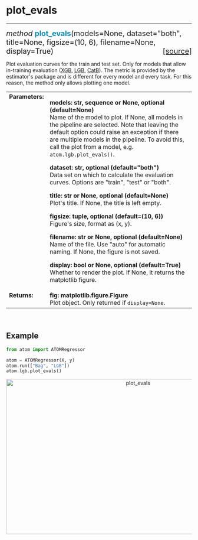 # plot_evals
------------

<div style="font-size:20px">
<em>method</em> <strong style="color:#008AB8">plot_evals</strong>(models=None,
dataset="both", title=None, figsize=(10, 6), filename=None, display=True)
<span style="float:right">
<a href="https://github.com/tvdboom/ATOM/blob/master/atom/plots.py#L978">[source]</a>
</span>
</div>

Plot evaluation curves for the train and test set. Only for models that
allow in-training evaluation ([XGB](../../models/xgb), [LGB](../../models/lgb),
[CatB](../../models/catb)). The metric is provided by the estimator's
package and is different for every model and every task. For this reason,
the method only allows plotting one model.

<table style="font-size:16px">
<tr>
<td width="20%" class="td_title" style="vertical-align:top"><strong>Parameters:</strong></td>
<td width="80%" class="td_params">
<p>
<strong>models: str, sequence or None, optional (default=None)</strong><br>
Name of the model to plot. If None, all models in the pipeline are
selected. Note that leaving the default option could raise an
exception if there are multiple models in the pipeline. To avoid
this, call the plot from a model, e.g. <code>atom.lgb.plot_evals()</code>.
</p>
<p>
<strong>dataset: str, optional (default="both")</strong><br>
Data set on which to calculate the evaluation curves. Options
 are "train", "test" or "both".
</p>
<p>
<strong>title: str or None, optional (default=None)</strong><br>
Plot's title. If None, the title is left empty.
</p>
<p>
<strong>figsize: tuple, optional (default=(10, 6))</strong><br>
Figure's size, format as (x, y).
</p>
<p>
<strong>filename: str or None, optional (default=None)</strong><br>
Name of the file. Use "auto" for automatic naming.
If None, the figure is not saved.
</p>
<p>
<strong>display: bool or None, optional (default=True)</strong><br>
Whether to render the plot. If None, it returns the matplotlib figure.
</p>
</td>
</tr>
<tr>
<td width="20%" class="td_title" style="vertical-align:top"><strong>Returns:</strong></td>
<td width="80%" class="td_params">
<strong>fig: matplotlib.figure.Figure</strong><br>
Plot object. Only returned if <code>display=None</code>.
</td>
</tr>
</table>
<br />



## Example

```python
from atom import ATOMRegressor

atom = ATOMRegressor(X, y)
atom.run(["Bag", "LGB"])
atom.lgb.plot_evals()
```
<div align="center">
    <img src="../../../img/plots/plot_evals.png" alt="plot_evals" width="700" height="420"/>
</div>

